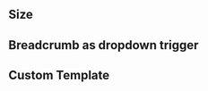 <!-- example(breadcrumbs-overview) -->

## Size

<!-- example(breadcrumbs-size) -->

## Breadcrumb as dropdown trigger

<!-- example(breadcrumbs-dropdown) -->

## Custom Template

<!-- example(breadcrumbs-custom-template) -->
